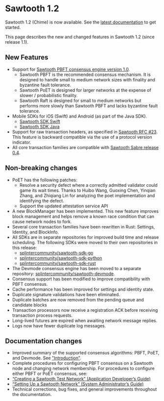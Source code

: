 # Sawtooth 1.2

<!--
  Copyright 2024 Bitwise IO, Inc.
  Copyright 2018-2020 Cargill Incorporated
  Licensed under Creative Commons Attribution 4.0 International License
  https://creativecommons.org/licenses/by/4.0/
-->

Sawtooth 1.2 (Chime) is now available.  See the [latest
documentation](https://sawtooth.splinter.dev/docs/1.2/) to
get started.

This page describes the new and changed features in Sawtooth 1.2
(since release 1.1).

## New Features

- Support for [Sawtooth PBFT consensus engine version
  1.0](https://sawtooth.splinter.dev/docs/1.2/pbft/introduction-to-sawtooth-pbft.html).
  - Sawtooth PBFT is the recommended consensus mechanism. It is designed to
    handle small to medium network sizes with finality and byzantine fault
    tolerance.
  - Sawtooth PoET is designed for larger networks at the expense of slower /
    probabilistic finality.
  - Sawtooth Raft is designed for small to medium networks but performs more
    slowly than Sawtooth PBFT and lacks byzantine fault tolerance.
- Mobile SDKs for iOS (Swift) and Android (as part of the Java SDK).
  - [Sawtooth SDK Swift](https://github.com/splintercommunity/sawtooth-sdk-swift)
  - [Sawtooth SDK Java](https://github.com/splintercommunity/sawtooth-sdk-java)
- Support for raw transaction headers, as specified in [Sawtooth RFC
  #23](https://github.com/splintercommunity/sawtooth-rfcs/blob/main/text/0023-raw-txn-header.md).
  This feature is backward compatible via the use of a protocol version indicator.
- All core transaction families are compatible with [Sawtooth Sabre release
  0.4](https://sawtooth.splinter.dev/docs/1.2/sabre/sabre_transaction_family.html).

## Non-breaking changes

- PoET has the following patches:
  - Resolve a security defect where a correctly admitted validator could game
    its wait times. Thanks to Huibo Wang, Guoxing Chen, Yinqian Zhang,
    and Zhiqiang Lin for analyzing the poet implementation and identifying the
    defect.
  - Support the updated attestation service API
- A new BlockManager has been implemented. This new feature
  improves block management and helps remove a known race condition that can cause
  network nodes to fork.
- Several core transaction families have been rewritten in Rust: Settings,
  Identity, and BlockInfo.
- All SDKs are in separate repositories for improved build time and release
  scheduling. The following SDKs were moved to their own repositories in this
  release:
  - [splintercommunity/sawtooth-sdk-go](https://github.com/splintercommunity/sawtooth-sdk-go)
  - [splintercommunity/sawtooth-sdk-python](https://github.com/splintercommunity/sawtooth-sdk-python)
  - [splintercommunity/sawtooth-sdk-rust](https://github.com/splintercommunity/sawtooth-sdk-rust)
- The Devmode consensus engine has been moved to a separate repository:
  [splintercommunity/sawtooth-devmode](https://github.com/splintercommunity/sawtooth-devmode).
- Consensus support has been modified to improve compatibility with PBFT
  consensus.
- Cache performance has been improved for settings and identity state.
- Duplicate signature validations have been eliminated.
- Duplicate batches are now removed from the pending queue and candidate blocks
- Transaction processors now receive a registration ACK before receiving
  transaction process requests.
- Long-lived futures are expired when awaiting network message replies.
- Logs now have fewer duplicate log messages.

## Documentation changes

- Improved summary of the supported consensus algorithms: PBFT, PoET, and
  Devmode. See
  ["Introduction"](https://sawtooth.splinter.dev/docs/1.2/).
- Complete procedures for configuring PBFT consensus on a Sawtooth node and
  changing network membership. For procedures to configure either PBFT or PoET
 consensus, see:
- [“Creating a Sawtooth Test Network” (Application Developer’s
  Guide)](https://sawtooth.splinter.dev/docs/1.2/app_developers_guide/creating_sawtooth_network.html)
- [“Setting Up a Sawtooth Network” (System Administrator’s
  Guide)](https://sawtooth.splinter.dev/docs/1.2/sysadmin_guide/setting_up_sawtooth_network.html)
- Technical corrections, bug fixes, and general improvements throughout the
  documentation.
